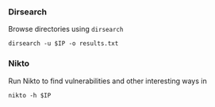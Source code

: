 ### Dirsearch
Browse directories using `dirsearch` 
```
dirsearch -u $IP -o results.txt
```

### Nikto
Run Nikto to find vulnerabilities and other interesting ways in
```
nikto -h $IP
```
